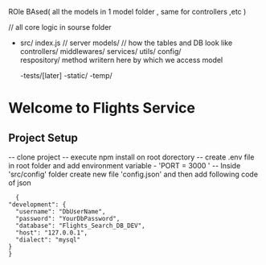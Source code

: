 
ROle BAsed( all the models in 1 model folder , same for controllers ,etc )

// all core logic in sourse folder
- src/
   index.js // server
   models/  // how the tables and DB look like
   controllers/
   middlewares/
   services/
   utils/ 
   config/  
   respository/  method wriitern here by which we access model

  -tests/[later]
  -static/
  -temp/

# Welcome to Flights Service

## Project Setup
  -- clone project
  -- execute npm install on root dorectory
  -- create .env file in root folder and add environment variable 
      - 'PORT = 3000 ' 
  -- Inside 'src/config' folder create new file 'config.json' and then add following code of json
  ```
    {
  "development": {
    "username": "DbUserName",
    "password": "YourDbPassword",
    "database": "Flights_Search_DB_DEV",
    "host": "127.0.0.1",
    "dialect": "mysql"
  }
}

  ```